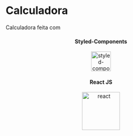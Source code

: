 # Calculadora

<p size="20">Calculadora feita com</p>


<center>
    <h4>Styled-Components</h4>
    <img width="52" height="52" src="https://img.icons8.com/color/48/styled-components.png" alt="styled-components"/> 
</center>
<center>
    <h4>React JS</h4>
    <img width="100" height="100" src="https://img.icons8.com/plasticine/100/react.png" alt="react"/>
</center>

